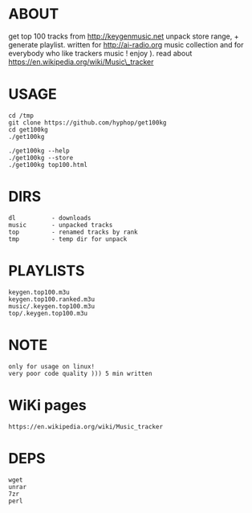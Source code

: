 # ABOUT

get top 100 tracks from http://keygenmusic.net
unpack store range, + generate playlist.
written for http://ai-radio.org music collection and
for everybody who like trackers music ! enjoy ). 
read about https://en.wikipedia.org/wiki/Music\_tracker

# USAGE

    cd /tmp
    git clone https://github.com/hyphop/get100kg
    cd get100kg
    ./get100kg

    ./get100kg --help
    ./get100kg --store
    ./get100kg top100.html

# DIRS

    dl          - downloads 
    music       - unpacked tracks
    top         - renamed tracks by rank
    tmp         - temp dir for unpack

# PLAYLISTS

    keygen.top100.m3u           
    keygen.top100.ranked.m3u    
    music/.keygen.top100.m3u    
    top/.keygen.top100.m3u      

# NOTE

    only for usage on linux!
    very poor code quality ))) 5 min written

# WiKi pages

    https://en.wikipedia.org/wiki/Music_tracker

# DEPS

    wget 
    unrar
    7zr
    perl

